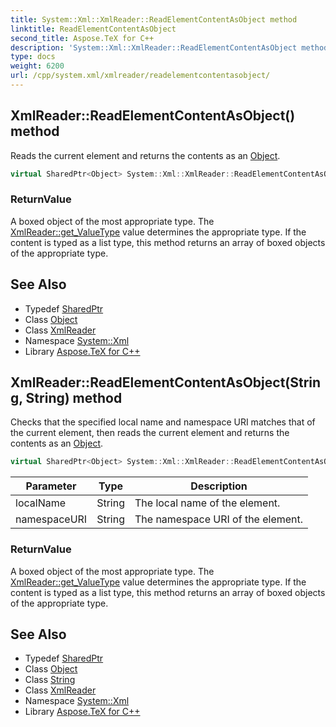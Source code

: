 ```yaml
---
title: System::Xml::XmlReader::ReadElementContentAsObject method
linktitle: ReadElementContentAsObject
second_title: Aspose.TeX for C++
description: 'System::Xml::XmlReader::ReadElementContentAsObject method. Reads the current element and returns the contents as an Object in C++.'
type: docs
weight: 6200
url: /cpp/system.xml/xmlreader/readelementcontentasobject/
---
```

## XmlReader::ReadElementContentAsObject() method


Reads the current element and returns the contents as an [Object](../../../system/object/).

```cpp
virtual SharedPtr<Object> System::Xml::XmlReader::ReadElementContentAsObject()
```


### ReturnValue

A boxed object of the most appropriate type. The [XmlReader::get_ValueType](../get_valuetype/) value determines the appropriate type. If the content is typed as a list type, this method returns an array of boxed objects of the appropriate type.

## See Also

* Typedef [SharedPtr](../../../system/sharedptr/)
* Class [Object](../../../system/object/)
* Class [XmlReader](../)
* Namespace [System::Xml](../../)
* Library [Aspose.TeX for C++](../../../)
## XmlReader::ReadElementContentAsObject(String, String) method


Checks that the specified local name and namespace URI matches that of the current element, then reads the current element and returns the contents as an [Object](../../../system/object/).

```cpp
virtual SharedPtr<Object> System::Xml::XmlReader::ReadElementContentAsObject(String localName, String namespaceURI)
```


| Parameter | Type | Description |
| --- | --- | --- |
| localName | String | The local name of the element. |
| namespaceURI | String | The namespace URI of the element. |

### ReturnValue

A boxed object of the most appropriate type. The [XmlReader::get_ValueType](../get_valuetype/) value determines the appropriate type. If the content is typed as a list type, this method returns an array of boxed objects of the appropriate type.

## See Also

* Typedef [SharedPtr](../../../system/sharedptr/)
* Class [Object](../../../system/object/)
* Class [String](../../../system/string/)
* Class [XmlReader](../)
* Namespace [System::Xml](../../)
* Library [Aspose.TeX for C++](../../../)
